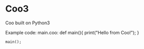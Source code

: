 # Coo3
Coo built on Python3

Example code:
  main.coo:
    def main(){
      print("Hello from Coo!");
    }
    
    main();

